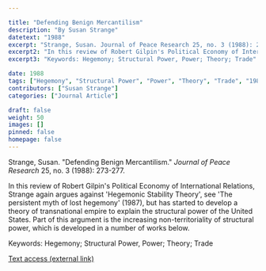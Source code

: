 ```yaml
---

title: "Defending Benign Mercantilism"
description: "By Susan Strange"
datetext: "1988"
excerpt: "Strange, Susan. Journal of Peace Research 25, no. 3 (1988): 273-277."
excerpt2: "In this review of Robert Gilpin's Political Economy of International Relations, Strange again argues against 'Hegemonic Stability Theory', see 'The persistent myth of lost hegemony' (1987), but has started to develop a theory of transnational empire to explain the structural power of the United States. Part of this argument is the increasing non-territoriality of structural power, which is developed in a number of works below."
excerpt3: "Keywords: Hegemony; Structural Power, Power; Theory; Trade"

date: 1988
tags: ["Hegemony", "Structural Power", "Power", "Theory", "Trade", "1980's"]
contributors: ["Susan Strange"]
categories: ["Journal Article"]

draft: false
weight: 50
images: []
pinned: false
homepage: false
---
```


Strange, Susan. "Defending Benign Mercantilism." *Journal of Peace Research* 25, no. 3 (1988): 273-277.

In this review of Robert Gilpin's Political Economy of International Relations, Strange again argues against 'Hegemonic Stability Theory', see 'The persistent myth of lost hegemony' (1987), but has started to develop a theory of transnational empire to explain the structural power of the United States. Part of this argument is the increasing non-territoriality of structural power, which is developed in a number of works below.

Keywords: Hegemony; Structural Power, Power; Theory; Trade

[Text access (external link)](https://doi.org/10.1177/002234338802500307)
